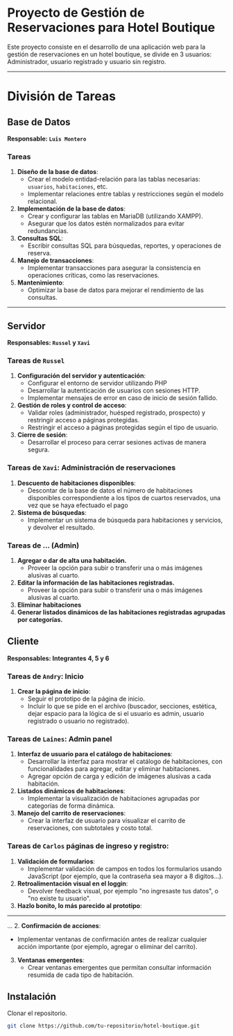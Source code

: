 # Proyecto de Gestión de Reservaciones para Hotel Boutique

Este proyecto consiste en el desarrollo de una aplicación web para la gestión de reservaciones en un hotel boutique, se divide en 3 usuarios: Administrador, usuario registrado y usuario sin registro.


---

# División de Tareas

## Base de Datos
**Responsable: `Luis Montero`**

### Tareas
1. **Diseño de la base de datos**:
   - Crear el modelo entidad-relación para las tablas necesarias: `usuarios`, `habitaciones`, etc.
   - Implementar relaciones entre tablas y restricciones según el modelo relacional.
2. **Implementación de la base de datos**:
   - Crear y configurar las tablas en MariaDB (utilizando XAMPP).
   - Asegurar que los datos estén normalizados para evitar redundancias.
3. **Consultas SQL**:
   - Escribir consultas SQL para búsquedas, reportes, y operaciones de reserva.
4. **Manejo de transacciones**:
   - Implementar transacciones para asegurar la consistencia en operaciones críticas, como las reservaciones.
5. **Mantenimiento**:
   - Optimizar la base de datos para mejorar el rendimiento de las consultas.

---
## Servidor

**Responsables: `Russel` y `Xavi`**

### Tareas de `Russel`
1. **Configuración del servidor y autenticación**:
   - Configurar el entorno de servidor utilizando PHP
   - Desarrollar la autenticación de usuarios con sesiones HTTP.
   - Implementar mensajes de error en caso de inicio de sesión fallido.
2. **Gestión de roles y control de acceso**:
   - Validar roles (administrador, huésped registrado, prospecto) y restringir acceso a páginas protegidas.
   - Restringir el acceso a páginas protegidas según el tipo de usuario.
3. **Cierre de sesión**:
   - Desarrollar el proceso para cerrar sesiones activas de manera segura.

### Tareas de `Xavi`: Administración de reservaciones

1. **Descuento de habitaciones disponibles**:
   - Descontar de la base de datos el número de habitaciones disponibles correspondiente a los tipos de cuartos reservados, una vez que se haya efectuado el pago
3. **Sistema de búsquedas**:
   - Implementar un sistema de búsqueda para habitaciones y servicios, y devolver el resultado.

### Tareas de ... (Admin)
1. **Agregar o dar de alta una habitación.**
    - Proveer la opción para subir o transferir una o más imágenes alusivas al cuarto.
2. **Editar la información de las habitaciones registradas.**
    - Proveer la opción para subir o transferir una o más imágenes alusivas al cuarto.
3. **Eliminar habitaciones**
4. **Generar listados dinámicos de las habitaciones registradas agrupadas por categorías.**


## Cliente
**Responsables: Integrantes 4, 5 y 6**

### Tareas de `Andry`: Inicio 
1. **Crear la página de inicio**:
   - Seguir el prototipo de la página de inicio.
   - Incluir lo que se pide en el archivo (buscador, secciones, estética, dejar espacio para la lógica de si el usuario es admin, usuario registrado o usuario no registrado).


### Tareas de `Laines`: Admin panel
1. **Interfaz de usuario para el catálogo de habitaciones**:
   - Desarrollar la interfaz para mostrar el catálogo de habitaciones, con funcionalidades para agregar, editar y eliminar habitaciones.
   - Agregar opción de carga y edición de imágenes alusivas a cada habitación.
2. **Listados dinámicos de habitaciones**:
   - Implementar la visualización de habitaciones agrupadas por categorías de forma dinámica.
3. **Manejo del carrito de reservaciones**:
   - Crear la interfaz de usuario para visualizar el carrito de reservaciones, con subtotales y costo total.

### Tareas de `Carlos` páginas de ingreso y registro:
1. **Validación de formularios**:
   - Implementar validación de campos en todos los formularios usando JavaScript (por ejemplo, que la contraseña sea mayor a 8 digitos...).
2. **Retroalimentación visual en el loggin**:
   - Devolver feedback visual, por ejemplo "no ingresaste tus datos", o "no existe tu usuario".
3. **Hazlo bonito, lo más parecido al prototipo**:
   

---
...
2. **Confirmación de acciones**:
   - Implementar ventanas de confirmación antes de realizar cualquier acción importante (por ejemplo, agregar o eliminar del carrito).
3. **Ventanas emergentes**:
   - Crear ventanas emergentes que permitan consultar información resumida de cada tipo de habitación.
## Instalación

 Clonar el repositorio.
   ```bash
   git clone https://github.com/tu-repositorio/hotel-boutique.git
